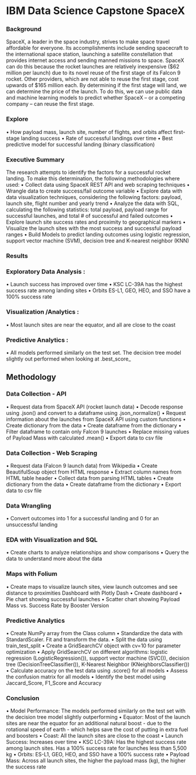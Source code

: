 # IBM Data Science Capstone SpaceX

### Background

SpaceX, a leader in the space industry, strives to make space travel affordable for everyone. Its accomplishments include sending spacecraft to the international space station, launching a satellite constellation that provides internet access and sending manned missions to space. SpaceX can do this because the rocket launches are relatively inexpensive ($62 million per launch) due to its novel reuse of the first stage of its Falcon 9 rocket. Other providers, which are not able to reuse the first stage, cost upwards of $165 million each. By determining if the first stage will land, we can determine the price of the launch. To do this, we can use public data and machine learning models to predict whether SpaceX – or a competing company – can reuse the first stage.

### Explore

•	How payload mass, launch site, number of flights, and orbits affect first-stage landing success
•	Rate of successful landings over time
•	Best predictive model for successful landing (binary classification)

### Executive Summary

The research attempts to identify the factors for a successful rocket landing. To make this determination, the following methodologies where used:
•	Collect data using SpaceX REST API and web scraping techniques
•	Wrangle data to create success/fail outcome variable
•	Explore data with data visualization techniques, considering the following factors: payload, launch site, flight number and yearly trend
•	Analyze the data with SQL, calculating the following statistics: total payload, payload range for successful launches, and total # of successful and failed outcomes
•	Explore launch site success rates and proximity to geographical markers
•	Visualize the launch sites with the most success and successful payload ranges
•	Build Models to predict landing outcomes using logistic regression, support vector machine (SVM), decision tree and K-nearest neighbor (KNN)

### Results

### Exploratory Data Analysis :

•	Launch success has improved over time
•	KSC LC-39A has the highest success rate among landing sites
•	Orbits ES-L1, GEO, HEO, and SSO have a 100% success rate

### Visualization /Analytics :
•	Most launch sites are near the equator, and all are close to the coast

### Predictive Analytics :
•	All models performed similarly on the test set. The decision tree model slightly out performed when looking at .best_score_

## Methodology

### Data Collection - API

•	Request data from SpaceX API (rocket launch data)
•	Decode response using .json() and convert to a dataframe using .json_normalize()
•	Request information about the launches from SpaceX API using custom functions
•	Create dictionary from the data
•	Create dataframe from the dictionary
•	Filter dataframe to contain only Falcon 9 launches
•	Replace missing values of Payload Mass with calculated .mean()
•	Export data to csv file

### Data Collection - Web Scraping

•	Request data (Falcon 9 launch data) from Wikipedia
•	Create BeautifulSoup object from HTML response
•	Extract column names from HTML table header
•	Collect data from parsing HTML tables
•	Create dictionary from the data
•	Create dataframe from the dictionary
•	Export data to csv file

### Data Wrangling

•	Convert outcomes into 1 for a successful landing and 0 for an unsuccessful landing

### EDA with Visualization and SQL

•	Create charts to analyze relationships and show comparisons
•	Query the data to understand more about the data

### Maps with Folium

•	Create maps to visualize launch sites, view launch outcomes and see distance to proximities
Dashboard with Plotly Dash
•	Create dashboard
•	Pie chart showing successful launches
•	Scatter chart showing Payload Mass vs. Success Rate by Booster Version

### Predictive Analytics

•	Create NumPy array from the Class column
•	Standardize the data with StandardScaler. Fit and transform the data.
•	Split the data using train_test_split
•	Create a GridSearchCV object with cv=10 for parameter optimization
•	Apply GridSearchCV on different algorithms: logistic regression (LogisticRegression()), support vector machine (SVC()), decision tree (DecisionTreeClassifier()), K-Nearest Neighbor (KNeighborsClassifier())
•	Calculate accuracy on the test data using .score() for all models
•	Assess the confusion matrix for all models
•	Identify the best model using Jaccard_Score, F1_Score and Accuracy

### Conclusion

•	Model Performance: The models performed similarly on the test set with the decision tree model slightly outperforming
•	Equator: Most of the launch sites are near the equator for an additional natural boost - due to the rotational speed of earth - which helps save the cost of putting in extra fuel and boosters
•	Coast: All the launch sites are close to the coast
•	Launch Success: Increases over time
•	KSC LC-39A: Has the highest success rate among launch sites. Has a 100% success rate for launches less than 5,500 kg
•	Orbits: ES-L1, GEO, HEO, and SSO have a 100% success rate
•	Payload Mass: Across all launch sites, the higher the payload mass (kg), the higher the success rate
